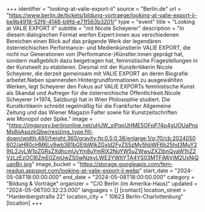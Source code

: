 +++
identifier = "looking-at-valie-export-ii"
source = "Berlin.de"
url = "https://www.berlin.de/tickets/bildung-vortraege/looking-at-valie-export-ii-be9b4918-52f6-4146-b9fd-e71f563b3201/"
type = "event"
title = "Looking at VALIE EXPORT II"
subtitle = "mit Nicole Scheyerer"
description = "In diesem dialogischen Format werfen Expert:innen aus verschiedenen Bereichen einen Blick auf das prägende Werk der legendären österreichischen Performance- und Medienkünstlerin VALIE EXPORT, die nicht nur Generationen von (Performance-)Künstler:innen geprägt hat, sondern maßgeblich dazu beigetragen hat, feministische Fragestellungen in der Kunstwelt zu etablieren. Diesmal mit der Kunstkritikerin Nicole Scheyerer, die derzeit gemeinsam mit VALIE EXPORT an deren Biografie arbeitet.Neben spannenden Hintergrundformationen zu ausgewählten Werken, legt Scheyerer den Fokus auf VALIE EXPORTs feministische Kunst als Skandal und Aufreger für die österreichische Öffentlichkeit.Nicole Scheyerer (*1974, Salzburg) hat in Wien Philosophie studiert. Die Kunstkritikerin schreibt regelmäßig für die Frankfurter Allgemeine Zeitung und das Wiener Magazin Falter sowie für Kunstzeitschriften wie Monopol oder Spike."
image = "https://imgproxy.berlinonline.net/uHJW_xiPqoUHME5OFpP74p4gUOUaPnsMs8qAsqzkQbw/resizing_type:fill-down/width:480/height:360/gravity:fp:0.5:0.38/enlarge:1/q:70/cb:2024050602/aHR0cHM6Ly9wb3B1bGEtbWlkZGxld2FyZS5zMy5hbWF6b25hd3MuY29tL2JvLW1pZGRsZXdhcmUvYm8uYmRlX2NoYW5uZWwuZXZlbnQvaW1hZ2VzLzEzOC9lZmE0ZmUwZS0wNzkyLWE3YWItYTA4YS03MTFiMjVjM2UxNjQuanBn.jpg"
image_bucket = "https://storage.googleapis.com/fem-readup.appspot.com/looking-at-valie-export-ii.webp"
start_date = "2024-05-08T18:00:00.000"
end_date = "2024-05-08T18:00:00.000"
category = "Bildung & Vorträge"
organizer = "C/O Berlin (im Amerika-Haus)"
updated = "2024-05-06T00:32:23.000"
languages = []
[contact]
location_street = "Hardenbergstraße 22"
location_city = " 10623 Berlin-Charlottenburg"
[location]
+++